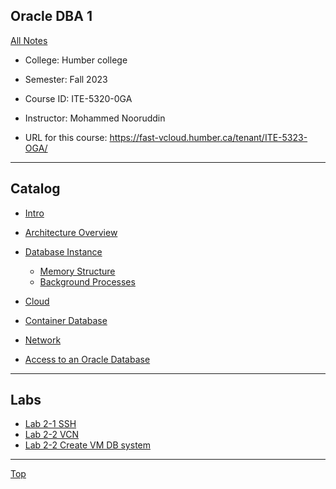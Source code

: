 ## Oracle DBA 1

[All Notes](../../index.md)

- College: Humber college
- Semester: Fall 2023
- Course ID: ITE-5320-0GA
- Instructor: Mohammed Nooruddin

- URL for this course:
  https://fast-vcloud.humber.ca/tenant/ITE-5323-OGA/

---

## Catalog

- [Intro](./intro/intro.md)

- [Architecture Overview](./architecture/architecture.md)

- [Database Instance](./architecture/instance.md)

  - [Memory Structure](./architecture/memory_structure.md)
  - [Background Processes](./process/process.md)

- [Cloud](./cloud/cloud.md)

- [Container Database](./container_db/container_db.md)

- [Network](./network/network.md)

- [Access to an Oracle Database](./access/access.md)

---

## Labs

- [Lab 2-1 SSH](./lab/lab_2_1.md)
- [Lab 2-2 VCN](./lab/lab_2_2.md)
- [Lab 2-2 Create VM DB system](./lab/lab_2_3.md)

---

[Top](#project-management)
